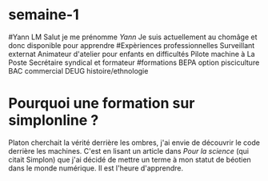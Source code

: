 # semaine-1
#Yann LM
Salut je me prénomme _Yann_
Je suis actuellement au chomâge et donc disponible pour apprendre
#Expèriences professionnelles
Surveillant externat
Animateur d'atelier pour enfants en difficultés
Pilote machine à La Poste
Secrétaire syndical et formateur
#formations
BEPA option pisciculture
BAC commercial
DEUG histoire/ethnologie
# Pourquoi une formation sur simplonline ?
Platon cherchait la vérité derrière les ombres, j'ai envie de découvrir le code derrière les machines. C'est en lisant un article dans *Pour la science* (qui citait Simplon) que j'ai décidé de mettre un terme à mon statut de béotien dans le monde numérique. Il est l'heure d'apprendre.